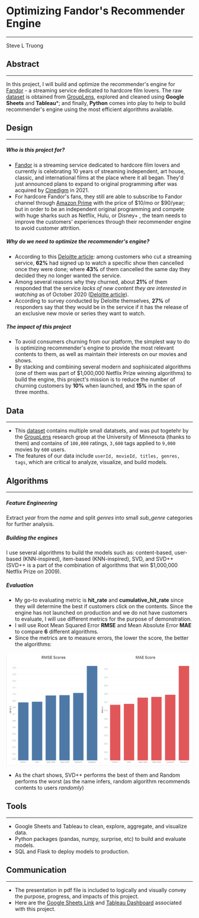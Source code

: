 # Optimizing Fandor's Recommender Engine
---

Steve L Truong


## Abstract
---

In this project, I will build and optimize the recommender's engine for [Fandor](https://relaunch.fandor.com/) - a streaming service dedicated to hardcore film lovers. The raw [dataset](https://grouplens.org/datasets/movielens/) is obtained from [GroupLens](https://grouplens.org/), explored and cleaned using **Google Sheets** and **Tableau***; and finally, **Python** comes into play to help to build recommender's engine using the most efficient algorithms available.

## Design
---

##### Who is this project for?
- [Fandor](https://relaunch.fandor.com/) is a streaming service dedicated to hardcore film lovers and currently is celebrating 10 years of streaming independent, art house, classic, and international films at the place where it all began. They'd just announced plans to expand to original programming after was acquired by [Cinedigm](https://en.wikipedia.org/wiki/Cinedigm) in 2021.
- For hardcore Fandor's fans, they still are able to subscribe to Fandor channel through [Amazon Prime](https://www.amazon.com/gp/video/storefront/ref=sxts_1_0_edd32cad-acfd-4298-8c2a-68bae5fb7510?benefitId=fandor&ie=UTF8&pd_rd_r=a7ad5a14-cab9-47a7-8e46-3e2557c40ac1&pd_rd_w=1Gn0B&pd_rd_wg=DWsSU&pf_rd_p=edd32cad-acfd-4298-8c2a-68bae5fb7510&pf_rd_r=2H92VKSENCN2F80T7VJQ&qid=1614878606) with the price of $10/mo or $90/year; but in order to be an independent original programming and compete with huge sharks such as Netflix, Hulu, or Disney+ , the team needs to improve the customers' experiences through their recommender engine to avoid customer attrition.

##### Why do we need to optimize the recommender's engine?

- According to this [Deloitte article](https://www2.deloitte.com/us/en/insights/industry/technology/video-streaming-services-churn-rate.html): among customers who cut a streaming service, **62%** had signed up to watch a specific show then cancelled once they were done;  where **43%** of them cancelled the same day they decided they no longer wanted the service.
- Among several reasons why they churned, about **21%** of them responded that the service *lacks of new content they are interested in watching* as of October 2020 ([Deloitte article](https://www2.deloitte.com/us/en/insights/industry/technology/video-streaming-services-churn-rate.html)).
- According to survey conducted by Deloitte themselves, **27%** of responders say that they would be in the service if it has the release of an exclusive new movie or series they want to watch.

##### The impact of this project

- To avoid consumers churning from our platform, the simplest way to do is optimizing recommender's engine to provide the most relevant contents to them, as well as maintain their interests on our movies and shows.
- By stacking and combining several modern and sophisicated algorithms (one of them was part of $1,000,000 Netflix Prize winning algorithms) to build the engine, this project's mission is to reduce the number of churning customers by **10%** when launched, and **15%** in the span of three months.


## Data
---

- This [dataset](https://grouplens.org/datasets/movielens/) contains multiple small datatsets, and was put togetehr by the [GroupLens](https://movielens.org/) research group at the University of Minnesota (thanks to them) and contains of `100,000` ratings, `3,600` tags applied to `9,000` movies by `600` users. 
- The features of our data include `userId, movieId, titles, genres, tags`, which are critical to analyze, visualize, and build models.


## Algorithms
---

##### Feature Engineering
Extract *year* from the *name* and split *genres* into small *sub_genre* categories for further analysis.

##### Building the engines
I use several algorithms to build the models such as: content-based, user-based (KNN-inspired), item-based (KNN-inspired), SVD, and SVD++ (SVD++ is a part of the combination of algorithms that win $1,000,000 Netflix Prize on 2009).

##### Evaluation
- My go-to evaluating metric is **hit_rate** and **cumulative_hit_rate** since they will determine the best if customers click on the contents. Since the engine has not launched on production and we do not have customers to evaluate, I will use different metrics for the purpose of demonstration.
- I will use Root Mean Squared Error **RMSE** and Mean Absolute Error **MAE** to compare **6** different algorithms.
- Since the metrics are to measure errors, the lower the score, the better the algorithms:

![](https://github.com/luongtruong77/Business_proj_RE/blob/main/figures/metrics_barchart.png?raw=true)
- As the chart shows, SVD++ performs the best of them and Random performs the worst (as the name infers, random algorithm recommends contents to users *randomly*)

## Tools
---

- Google Sheets and Tableau to clean, explore, aggregate, and visualize data.
- Python packages (pandas, numpy, surprise, etc) to build and evaluate models.
- SQL and Flask to deploy models to production.


## Communication
---

- The presentation in pdf file is included to logically and visually convey the purpose, progress, and impacts of this project.
- Here are the [Google Sheets Link](https://docs.google.com/spreadsheets/d/1N85J2wBuYa-jgn66R3Ab2LTL4pjiXfWVykor-DyLO0E/edit?usp=sharing) and [Tableau Dashboard](https://public.tableau.com/profile/luong.q.truong#!/vizhome/movies_16195550176570/Dashboard1) associated with this project.






